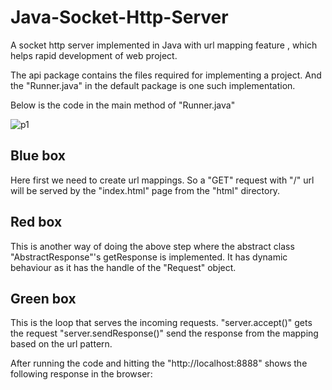 # Java-Socket-Http-Server
A socket http server implemented in Java with url mapping feature , which helps rapid development of web project.

The api package contains the files required for implementing a project. And the "Runner.java" in the default package is one such implementation.

Below is the code in the main method of "Runner.java"

![p1](https://user-images.githubusercontent.com/20777854/40559964-25868914-6076-11e8-93f3-bbeaf21b3683.png)

## Blue box
Here first we need to create url mappings. So a "GET" request with "/" url will be served by the "index.html" page from the "html" directory.

## Red box
This is another way of doing the above step where the abstract class "AbstractResponse"'s getResponse is implemented. It has dynamic behaviour as it has the handle of the "Request" object. 

## Green box
This is the loop that serves the incoming requests.
"server.accept()" gets the request
"server.sendResponse()" send the response from the mapping based on the url pattern.

After running the code and hitting the "http://localhost:8888" shows the following response in the browser:


